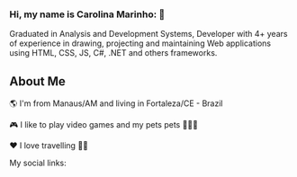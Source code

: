 ### Hi, my name is Carolina Marinho: 👋



Graduated in Analysis and Development Systems, Developer with 4+ years of experience in drawing, projecting and maintaining Web applications using HTML, CSS, JS, C#, .NET and others frameworks.

## About Me

🌎 I'm from Manaus/AM and living in Fortaleza/CE - Brazil

🎮 I like to play video games and my pets pets 🐶🐱🐱

❤️ I love travelling 🛫🛬

My social links:
   
<!--
**carolinamarinhop/carolinamarinhop** is a ✨ _special_ ✨ repository because its `README.md` (this file) appears on your GitHub profile.
- 🔭 I’m currently working on ...
- 🌱 I’m currently learning ...
- 👯 I’m looking to collaborate on ...
- 🤔 I’m looking for help with ...
- 💬 Ask me about ...
- 📫 How to reach me: ...
- 😄 Pronouns: ...
- ⚡ Fun fact: ...
-->
